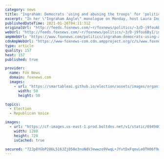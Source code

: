 ```yaml
---
category: news
title: "Ingraham: Democrats 'using and abusing the troops' for 'political theater' after condemning Trump proposals"
excerpt: "In her \"Ingraham Angle\" monologue on Monday, host Laura Ingraham said Democrats are misuing American servicemembers for \"political theater\" just months after they roundly condemned Donald Trump for considering deploying National Guardsmen to quell left-wing riots in major cities across the country."
publishedDateTime: 2021-01-26T04:11:31Z
originalUrl: "http://feeds.foxnews.com/~r/foxnews/politics/~3/D-j9fou6ByI/ingraham-democrats-using-and-abusing-the-troops-for-political-theater"
webUrl: "http://feeds.foxnews.com/~r/foxnews/politics/~3/D-j9fou6ByI/ingraham-democrats-using-and-abusing-the-troops-for-political-theater"
ampWebUrl: "https://www.foxnews.com/politics/ingraham-democrats-using-and-abusing-the-troops-for-political-theater.amp"
cdnAmpWebUrl: "https://www-foxnews-com.cdn.ampproject.org/c/s/www.foxnews.com/politics/ingraham-democrats-using-and-abusing-the-troops-for-political-theater.amp"
type: article
quality: 157
heat: 157
published: true

provider:
  name: Fox News
  domain: foxnews.com
  images:
    - url: "https://smartableai.github.io/election/assets/images/organizations/foxnews.com-50x50.jpg"
      width: 50
      height: 50

topics:
  - Election
  - Republican Voice

images:
  - url: "https://cf-images.us-east-1.prod.boltdns.net/v1/static/694940094001/08e69c18-2ef6-42fc-98ef-8972d9b4485d/99b97c7d-2abd-499d-89ec-815b75ef3a5b/1280x720/match/image.jpg"
    width: 1280
    height: 720
    isCached: true

secured: "72Jp8YGbP286L516JZjD58e3nuNdVJewwzo9VwqL+JYvtDxFqmvLeOTH06f9wgV+fMIVM9zCH+dxP9kheXFm716tw+k4ijhTAAn29xp+7TT3hN131nTr++C4Q4mCnZZGwXZyCHfIOVV0xbPqeIwLhAhoAVdrGEnOHSTxSaHuSi5+o0o8sE0uZ85d2vVcA4CHPfogLopiOaHG0XcEqI05g1uc8VZjVQLmcl7QW2ZP1CRejAAhxSV5/IogT8Kpe6+4RlzXyaxHUhGa2HVxh63ReyvPT6xv4mbvrLlucozSiF7hyTyMY9NFYz7rd4y/gmWikcvjVb5w1VyychO17pY0kHqZDYsUJHq82eFqwI2hBjI=;RYsdh3rKSm61vUaGkCnGXA=="
---
```


